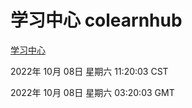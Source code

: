 # 学习中心 colearnhub
[学习中心](http://27.19.33.125:56308/colearnhub/)

2022年 10月 08日 星期六 11:20:03 CST

2022年 10月 08日 星期六 03:20:03 GMT
